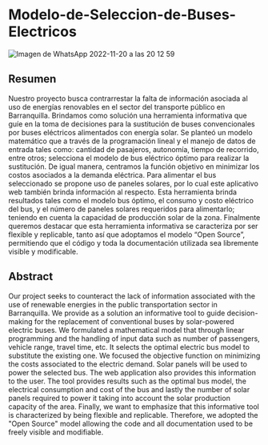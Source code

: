 # Modelo-de-Seleccion-de-Buses-Electricos
![Imagen de WhatsApp 2022-11-20 a las 20 12 59](https://user-images.githubusercontent.com/96844423/204068039-5745cc42-3395-47ef-8942-363645ebe490.jpg)
## Resumen
Nuestro proyecto busca contrarrestar la falta de información asociada al uso de energías renovables en el sector del transporte público en Barranquilla. Brindamos como solución una herramienta informativa que guíe en la toma de decisiones para la sustitución de buses convencionales por buses eléctricos alimentados con energía solar.
Se planteó un modelo matemático que a través de la programación lineal y el manejo de datos de entrada tales como: cantidad de pasajeros, autonomía, tiempo de recorrido, entre otros; selecciona el modelo de bus eléctrico óptimo para realizar la sustitución. De igual manera, centramos la función objetivo en minimizar los costos asociados a la demanda eléctrica.
Para alimentar el bus seleccionado se propone uso de paneles solares, por lo cual este aplicativo web también brinda información al respecto. Esta herramienta brinda resultados tales como el modelo bus óptimo, el consumo y costo eléctrico del bus, y el número de paneles solares requeridos para alimentarlo; teniendo en cuenta la capacidad de producción solar de la zona.
Finalmente queremos destacar que esta herramienta informativa se caracteriza por ser flexible y replicable, tanto así que adoptamos el modelo “Open Source”, permitiendo que el código y toda la documentación utilizada sea libremente visible y modificable.
## Abstract
Our project seeks to counteract the lack of information associated with the use of renewable energies in the public transportation sector in Barranquilla. We provide as a solution an informative tool to guide decision-making for the replacement of conventional buses by solar-powered electric buses.
We formulated a mathematical model that through linear programming and the handling of input data such as number of passengers, vehicle range, travel time, etc. It selects the optimal electric bus model to substitute the existing one. We focused the objective function on minimizing the costs associated to the electric demand.
Solar panels will be used to power the selected bus. The web application also provides this information to the user. The tool provides results such as the optimal bus model, the electrical consumption and cost of the bus and lastly the number of solar panels required to power it taking into account the solar production capacity of the area.
Finally, we want to emphasize that this informative tool is characterized by being flexible and replicable. Therefore, we adopted the "Open Source" model allowing the code and all documentation used to be freely visible and modifiable.

